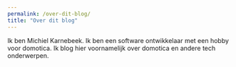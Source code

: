```yaml
---
permalink: /over-dit-blog/
title: "Over dit blog"
---
```


Ik ben Michiel Karnebeek. Ik ben een software ontwikkelaar met een hobby voor domotica. Ik blog hier voornamelijk over domotica en andere tech onderwerpen.